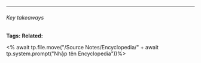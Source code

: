

----
###### Key takeaways

**Tags:**
**Related:**

<% await tp.file.move("/Source Notes/Encyclopedia/" + await tp.system.prompt("Nhập tên Encyclopedia"))%>